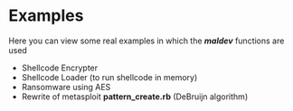 # Examples

Here you can view some real examples in which the ***maldev*** functions are used

- Shellcode Encrypter
- Shellcode Loader (to run shellcode in memory)
- Ransomware using AES
- Rewrite of metasploit **pattern_create.rb** (DeBruijn algorithm)

